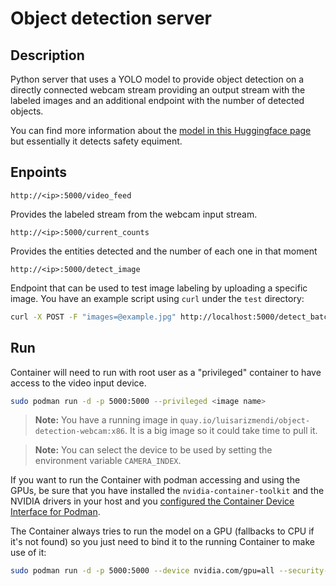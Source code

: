 # Object detection server

## Description

Python server that uses a YOLO model to provide object detection on a directly connected webcam stream providing an output stream with the labeled images and an additional endpoint with the number of detected objects.

You can find more information about the [model in this Huggingface page](https://huggingface.co/luisarizmendi/yolo11-safety-equipment) but essentially it detects safety equiment. 


## Enpoints

`http://<ip>:5000/video_feed`

Provides the labeled stream from the webcam input stream.


`http://<ip>:5000/current_counts`

Provides the entities detected and the number of each one in that moment


`http://<ip>:5000/detect_image`

Endpoint that can be used to test image labeling by uploading a specific image. You have an example script using `curl` under the `test` directory:

```bash
curl -X POST -F "images=@example.jpg" http://localhost:5000/detect_batch > response.json
```



## Run

Container will need to run with root user as a "privileged" container to have access to the video input device.

```bash
sudo podman run -d -p 5000:5000 --privileged <image name>
```
> **Note:**
> You have a running image in `quay.io/luisarizmendi/object-detection-webcam:x86`. It is a big image so it could take time to pull it.

> **Note:**
> You can select the device to be used by setting the environment variable `CAMERA_INDEX`.

If you want to run the Container with podman accessing and using the GPUs, be sure that you have installed the `nvidia-container-toolkit` and the NVIDIA drivers in your host and you [configured the Container Device Interface for Podman](https://docs.nvidia.com/datacenter/cloud-native/container-toolkit/latest/cdi-support.html).

The Container always tries to run the model on a GPU (fallbacks to CPU if it's not found) so you just need to bind it to the running Container to make use of it:


```bash
sudo podman run -d -p 5000:5000 --device nvidia.com/gpu=all --security-opt=label=disable --privileged <image name>
```

